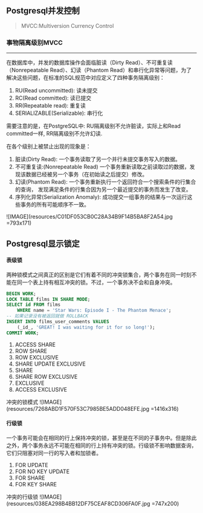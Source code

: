 ## Postgresql并发控制
>MVCC:Multiversion Currency Control

### 事物隔离级别MVCC
---
在数据库中，并发的数据库操作会面临脏读（Dirty Read）、不可重复读（Nonrepeatable Read）、幻读（Phantom Read）和串行化异常等问题，为了解决这些问题，在标准的SQL规范中对应定义了四种事务隔离级别：

1. RU(Read uncommitted): 读未提交
2. RC(Read committed): 读已提交
3. RR(Repeatable read): 重复读
4. SERIALIZABLE(Serializable): 串行化

需要注意的是，在PostgreSQL中:
RU隔离级别不允许脏读，实际上和Read committed一样, RR隔离级别不允许幻读.

在各个级别上被禁止出现的现象是：
1. 脏读(Dirty Read): 一个事务读取了另一个并行未提交事务写入的数据。
2. 不可重复读:(Nonrepeatable Read) 一个事务重新读取之前读取过的数据，发现该数据已经被另一个事务（在初始读之后提交）修改。
3. 幻读(Phantom Read): 一个事务重新执行一个返回符合一个搜索条件的行集合的查询， 发现满足条件的行集合因为另一个最近提交的事务而发生了改变。
4. 序列化异常(Serialization Anomaly): 成功提交一组事务的结果与一次运行这些事务的所有可能顺序不一致。

![IMAGE](resources/C01DF053CB0C28A34B9F14B5BA8F2A54.jpg =793x171)

## Postgresql显示锁定
#### 表级锁
两种锁模式之间真正的区别是它们有着不同的冲突锁集合，两个事务在同一时刻不能在同一个表上持有相互冲突的锁。不过，一个事务决不会和自身冲突。
```sql
BEGIN WORK;
LOCK TABLE films IN SHARE MODE;
SELECT id FROM films
    WHERE name = 'Star Wars: Episode I - The Phantom Menace';
-- 如果记录没有被返回就做 ROLLBACK
INSERT INTO films_user_comments VALUES
    (_id_, 'GREAT! I was waiting for it for so long!');
COMMIT WORK;
```
1. ACCESS SHARE
2. ROW SHARE
3. ROW EXCLUSIVE
4. SHARE UPDATE EXCLUSIVE
5. SHARE
6. SHARE ROW EXCLUSIVE
7. EXCLUSIVE
8. ACCESS EXCLUSIVE

冲突的锁模式
![IMAGE](resources/7268ABD1F570F53C7985BE5ADD048EFE.jpg =1416x316)

#### 行级锁
一个事务可能会在相同的行上保持冲突的锁，甚至是在不同的子事务中。但是除此之外，两个事务永远不可能在相同的行上持有冲突的锁。行级锁不影响数据查询，它们只阻塞对同一行的写入者和加锁者。
1. FOR UPDATE
2. FOR NO KEY UPDATE
3. FOR SHARE
4. FOR KEY SHARE

冲突的行级锁
![IMAGE](resources/038EA298B4BB12DF75CEAF8CD306FA0F.jpg =747x200)